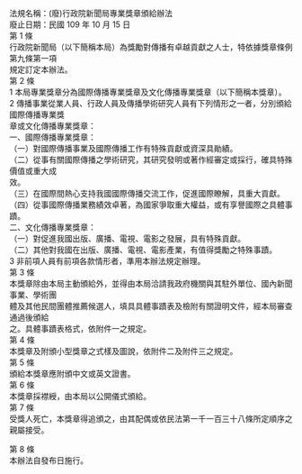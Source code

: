 法規名稱：(廢)行政院新聞局專業獎章頒給辦法  
廢止日期：民國 109 年 10 月 15 日  
第 1 條  
行政院新聞局（以下簡稱本局）為獎勵對傳播有卓越貢獻之人士，特依據獎章條例第九條第一項  
規定訂定本辦法。  
第 2 條  
1 本局專業獎章分為國際傳播專業獎章及文化傳播專業獎章（以下簡稱本獎章）。  
2 傳播事業從業人員、行政人員及傳播學術研究人員有下列情形之一者，分別頒給國際傳播專業獎  
章或文化傳播專業獎章：  
一、國際傳播專業獎章：  
（一）對國際傳播事業及國際傳播工作有特殊貢獻或資深具勛績。  
（二）從事有關國際傳播之學術研究，其研究發明或著作經審定或採行，確具特殊價值或重大成  
效。  
（三）在國際間熱心支持我國國際傳播交流工作，促進國際瞭解，具重大貢獻。  
（四）從事國際傳播業務績效卓著，為國家爭取重大權益，或有享譽國際之具體事蹟。  
二、文化傳播專業獎章：  
（一）對促進我國出版、廣播、電視、電影之發展，具有特殊貢獻。  
（二）其他對我國在出版、廣播、電視、電影產業，有值得獎勵之特殊事蹟。  
3 非前項人員有前項各款情形者，準用本辦法規定辦理。  
第 3 條  
本獎章除由本局主動頒給外，並得由本局洽請我政府機關與其駐外單位、國內新聞事業、學術團  
體及其他民間團體推薦候選人，填具具體事蹟表及檢附有關證明文件，經本局審查通過後頒給  
之。具體事蹟表格式，依附件一之規定。  
第 4 條  
本獎章及附頒小型獎章之式樣及圖說，依附件二及附件三之規定。  
第 5 條  
頒給本獎章應附頒中文或英文證書。  
第 6 條  
本獎章採襟綬，由本局以公開儀式頒給。  
第 7 條  
受獎人死亡，本獎章得追頒之，由其配偶或依民法第一千一百三十八條所定順序之親屬接受。  


第 8 條  
本辦法自發布日施行。  


